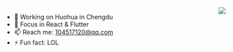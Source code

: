 <img  align="right"  src="https://github-readme-stats.vercel.app/api?username=mackkkk&count_private=true&show_icons=true&theme=buefy">

- 🔭 Working on Huohua in Chengdu
- 🌱 Focus in React & Flutter
- 📫 Reach me: 104517120@qq.com
- ⚡  Fun fact: LOL

